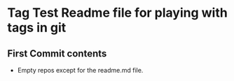 # Tag Test Readme file for playing with tags in git

## First Commit contents
* Empty repos except for the readme.md file.

